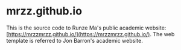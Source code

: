 # mrzz.github.io

This is the source code to Runze Ma's public academic website: [https://mrzzmrzz.github.io/](https://mrzzmrzz.github.io/). The web template is referred to Jon Barron's  academic website. 
